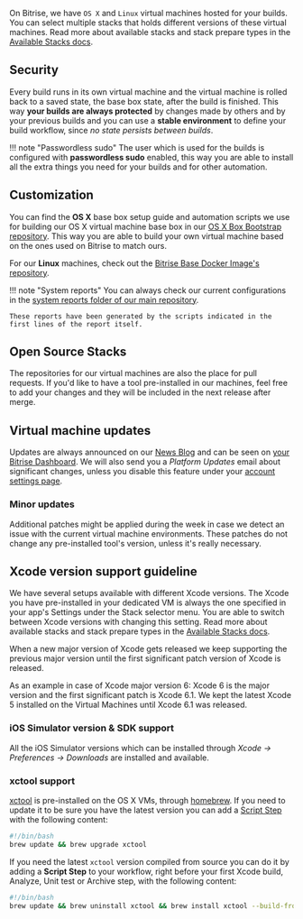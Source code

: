 On Bitrise, we have `OS X` and `Linux` virtual machines hosted for your builds.
You can select multiple stacks that holds different versions of these virtual machines.
Read more about available stacks and stack prepare types in the [Available Stacks docs](doc:available-stacks).

## Security

Every build runs in its own virtual machine and the virtual machine is rolled back to a saved state, the base box state, after the build is finished. This way **your builds are always protected** by changes made by others and by your previous builds and you can use a **stable environment** to define your build workflow, since *no state persists between builds*.

!!! note "Passwordless sudo"
    The user which is used for the builds is configured with **passwordless sudo** enabled, this way you are able to install all the extra things you need for your builds and for other automation.

## Customization

You can find the **OS X** base box setup guide and automation scripts we use for building our OS X virtual machine base box in our [OS X Box Bootstrap repository](https://github.com/bitrise-io/osx-box-bootstrap). This way you are able to build your own virtual machine based on the ones used on Bitrise to match ours.

For our **Linux** machines, check out the [Bitrise Base Docker Image's repository](https://github.com/bitrise-docker/bitrise-base).

!!! note "System reports"
    You can always check our current configurations in the [system reports folder of our main repository](https://github.com/bitrise-io/bitrise.io/tree/master/system_reports).

    These reports have been generated by the scripts indicated in the first lines of the report itself.

## Open Source Stacks

The repositories for our virtual machines are also the place for pull requests. If you'd like to have a tool pre-installed in our machines, feel free to add your changes and they will be included in the next release after merge.

## Virtual machine updates

Updates are always announced on our [News Blog](http://blog.bitrise.io/) and can be seen on [your Bitrise Dashboard](https://www.bitrise.io/dashboard). We will also send you a *Platform Updates* email about significant changes, unless you disable this feature under your [account settings page](https://www.bitrise.io/me/profile).

### Minor updates

Additional patches might be applied during the week in case we detect an issue with the current virtual machine environments. These patches do not change any pre-installed tool's version, unless it's really necessary.

## Xcode version support guideline

We have several setups available with different Xcode versions. The Xcode you have pre-installed in your dedicated VM is always the one specified in your app's Settings under the Stack selector menu. You are able to switch between Xcode versions with changing this setting. Read more about available stacks and stack prepare types in the [Available Stacks docs](http://devcenter.bitrise.io/v2.0/docs/available-stacks#section-os-x).

When a new major version of Xcode gets released we keep supporting the previous major version until the first significant patch version of Xcode is released.

As an example in case of Xcode major version 6: Xcode 6 is the major version and the first significant patch is Xcode 6.1. We kept the latest Xcode 5 installed on the Virtual Machines until Xcode 6.1 was released.

### iOS Simulator version & SDK support

All the iOS Simulator versions which can be installed through *Xcode -> Preferences -> Downloads* are installed and available.

### xctool support

[xctool](https://github.com/facebook/xctool) is pre-installed on the OS X VMs, through [homebrew](http://brew.sh/). If you need to update it to be sure you have the latest version you can add a [Script Step](https://github.com/bitrise-io/steps-script) with the following content:

```bash
#!/bin/bash
brew update && brew upgrade xctool
```

If you need the latest `xctool` version compiled from source you can do it by adding a **Script Step** to your workflow, right before your first Xcode build, Analyze, Unit test or Archive step, with the following content:

```bash
#!/bin/bash
brew update && brew uninstall xctool && brew install xctool --build-from-source
```
